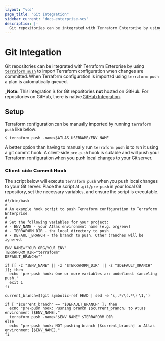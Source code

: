 ```yaml
---
layout: "vcs"
page_title: "Git Integration"
sidebar_current: "docs-enterprise-vcs"
description: |-
  Git repositories can be integrated with Terraform Enterprise by using push command.
---
```


# Git Integation

Git repositories can be integrated with Terraform Enterprise by using
[`terraform push`](https://www.terraform.io/docs/commands/push.html) to import
Terraform configuration when changes are committed. When Terraform
configuration is imported using `terraform push` a plan is automatically queued.

_**Note:** This integration is for Git repositories **not** hosted on GitHub. 
For repositories on GitHub, there is native [GitHub Integration](/help/terraform/vcs/github).

## Setup

Terraform configuration can be manually imported by running `terraform push`
like below:

```
$ terraform push -name=$ATLAS_USERNAME/ENV_NAME
```

A better option than having to manually run `terraform push` is to run it
using a git commit hook. A client-side `pre-push` hook is suitable and will
push your Terraform configuration when you push local changes to your Git
server.

### Client-side Commit Hook

The script below will execute `terraform push` when you push local changes to
your Git server. Place the script at `.git/pre-push` in your local Git
repository, set the necessary variables, and ensure the script is executable.

```
#!/bin/bash
#
# An example hook script to push Terraform configuration to Terraform Enterprise.
#
# Set the following variables for your project:
# - ENV_NAME - your Atlas environment name (e.g. org/env)
# - TERRAFORM_DIR - the local directory to push
# - DEFAULT_BRANCH - the branch to push. Other branches will be ignored.

ENV_NAME="YOUR_ORG/YOUR_ENV"
TERRAFORM_DIR="terraform"
DEFAULT_BRANCH=""

if [[ -z "$ENV_NAME" || -z "$TERRAFORM_DIR" || -z "$DEFAULT_BRANCH" ]]; then
  echo 'pre-push hook: One or more variables are undefined. Canceling push.'
  exit 1
fi

current_branch=$(git symbolic-ref HEAD | sed -e 's,.*/\(.*\),\1,')

if [ "$current_branch" == "$DEFAULT_BRANCH" ]; then
  echo "pre-push hook: Pushing branch [$current_branch] to Atlas environment [$ENV_NAME]."
  terraform push -name="$ENV_NAME" $TERRAFORM_DIR
else
  echo "pre-push hook: NOT pushing branch [$current_branch] to Atlas environment [$ENV_NAME]."
fi

```
